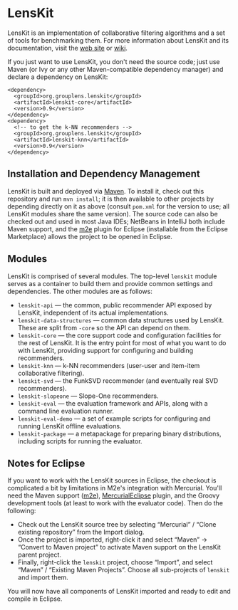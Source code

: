 # LensKit

LensKit is an implementation of collaborative filtering algorithms and
a set of tools for benchmarking them.  For more information about
LensKit and its documentation, visit the [web site][] or [wiki][].

[web site]: http://lenskit.grouplens.org
[wiki]: http://dev.grouplens.org/trac/lenskit

If you just want to use LensKit, you don't need the source code; just use
Maven (or Ivy or any other Maven-compatible dependency manager) and declare
a dependency on LensKit:

    <dependency>
      <groupId>org.grouplens.lenskit</groupId>
      <artifactId>lenskit-core</artifactId>
      <version>0.9</version>
    </dependency>
    <dependency>
      <!-- to get the k-NN recommenders -->
      <groupId>org.grouplens.lenskit</groupId>
      <artifactId>lenskit-knn</artifactId>
      <version>0.9</version>
    </dependency>

## Installation and Dependency Management

LensKit is built and deployed via [Maven][].  To install it, check out
this repository and run `mvn install`; it is then available to other projects by
depending directly on it as above (consult `pom.xml` for the version to use; all LensKit
modules share the same version).  The source code can also be checked out and used
in most Java IDEs; NetBeans in IntelliJ both include Maven support, and the [m2e][]
plugin for Eclipse (installable from the Eclipse Marketplace) allows the project to
be opened in Eclipse.

[Maven]: http://maven.apache.org
[m2e]: http://eclipse.org/m2e

## Modules

LensKit is comprised of several modules.  The top-level `lenskit`
module serves as a container to build them and provide common settings
and dependencies.  The other modules are as follows:

* `lenskit-api` — the common, public recommender API exposed by LensKit, independent
  of its actual implementations.
* `lenskit-data-structures` — common data structures used by LensKit.
  These are split from `-core` so the API can depend on them.
* `lenskit-core` — the core support code and configuration facilities for
  the rest of LensKit. It is the entry point for most of what you want to do with
  LensKit, providing support for configuring and building recommenders.
* `lenskit-knn` — k-NN recommenders (user-user and item-item collaborative
  filtering).
* `lenskit-svd` — the FunkSVD recommender (and eventually real SVD recommenders).
* `lenskit-slopeone` — Slope-One recommenders.
* `lenskit-eval` — the evaluation framework and APIs, along with a command line
  evaluation runner.
* `lenskit-eval-demo` — a set of example scripts for configuring and running LensKit
  offline evaluations.
* `lenskit-package` — a metapackage for preparing binary distributions, including
  scripts for running the evaluator.


## Notes for Eclipse

If you want to work with the LensKit sources in Eclipse, the checkout is complicated a bit
by limitations in M2e's integration with Mercurial. You'll need the Maven support ([m2e][]),
[MercurialEclipse][HGE] plugin, and the Groovy development tools (at least to work with the
evaluator code). Then do the following:

* Check out the LensKit source tree by selecting “Mercurial” / “Clone existing repository”
  from the Import dialog.
* Once the project is imported, right-click it and select “Maven” → “Convert to Maven project”
  to activate Maven support on the LensKit parent project.
* Finally, right-click the `lenskit` project, choose “Import”, and select “Maven” / “Existing
  Maven Projects”. Choose all sub-projects of `lenskit` and import them.

You will now have all components of LensKit imported and ready to edit and compile in Eclipse.

[HGE]: http://javaforge.com/project/HGE
